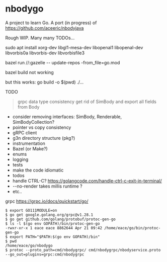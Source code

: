 # nbodygo

A project to learn Go. A port (in progress) of https://github.com/aceeric/nbodyjava
 
Rough WIP. Many many TODOs...

sudo apt install xorg-dev libgl1-mesa-dev libopenal1 libopenal-dev \
 libvorbis0a libvorbis-dev libvorbisfile3

bazel run //:gazelle -- update-repos -from_file=go.mod

bazel build not working

but this works:
go build -o $(pwd) ./...

TODO

> grpc data type consistency
> get rid of SimBody and export all fields from Body
- consider removing interfaces: SimBody, Renderable, SimBodyCollection?
- pointer vs copy consistency
- gRPC client
- g3n directory structure (pkg?)
- instrumentation
- Bazel (or Make?)
- enums
- logging
- tests
- make the code idiomatic
- todos
- handle CTRL-C? https://golangcode.com/handle-ctrl-c-exit-in-terminal/
- --no-render takes millis runtime ?
- etc..

grpc
https://grpc.io/docs/quickstart/go/
```
$ export GO111MODULE=on
$ go get google.golang.org/grpc@v1.28.1
$ go get github.com/golang/protobuf/protoc-gen-go
$ ls -l $(go env GOPATH)/bin/protoc-gen-go 
-rwxr-xr-x 1 eace eace 8862644 Apr 21 09:42 /home/eace/go/bin/protoc-gen-go
$ export PATH="$PATH:$(go env GOPATH)/bin"
$ pwd
/home/eace/go/nbodygo
$ protoc --proto_path=cmd/nbodygrpc/ cmd/nbodygrpc/nbodyservice.proto --go_out=plugins=grpc:cmd/nbodygrpc
```


